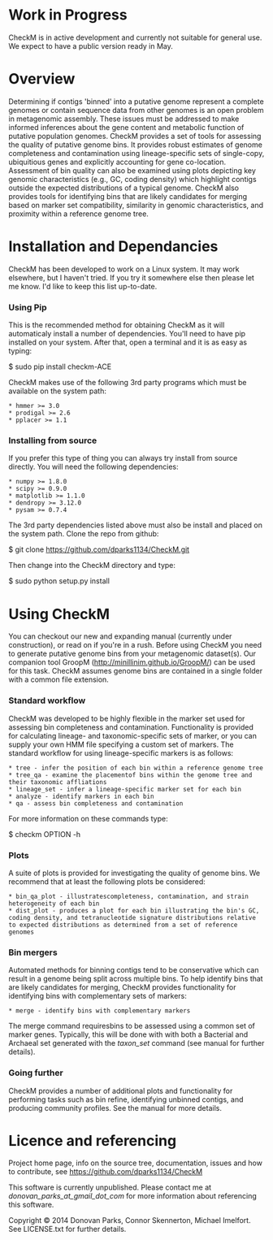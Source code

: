 # Work in Progress
CheckM is in active development and currently not suitable for general use. We expect to have a public version ready in May.

# Overview
Determining if contigs 'binned' into a putative genome represent a complete genomes or contain sequence data from other genomes is an open problem in metagenomic assembly. These issues must be addressed to make informed inferences about the gene content and metabolic function of putative population genomes. CheckM provides a set of tools for assessing the quality of putative genome bins. It provides robust estimates of genome completeness and contamination using lineage-specific sets of single-copy, ubiquitious genes and explicitly accounting for gene co-location. Assessment of bin quality can also be examined using plots depicting key genomic characteristics (e.g., GC, coding density) which highlight contigs outside the expected distributions of a typical genome. CheckM also provides tools for identifying bins that are likely candidates for merging based on marker set compatibility, similarity in genomic characteristics, and proximity within a reference genome tree.

# Installation and Dependancies
CheckM has been developed to work on a Linux system. It may work elsewhere, but I haven't tried. If you try it somewhere else then please let me know. I'd like to keep this list up-to-date.

### Using Pip

This is the recommended method for obtaining CheckM as it will automaticaly install a number of dependencies. You'll need to have pip installed on your system. After that, open a terminal and it is as easy as typing:

$ sudo pip install checkm-ACE

CheckM makes use of the following 3rd party programs which must be available on the system path:

    * hmmer >= 3.0
    * prodigal >= 2.6
    * pplacer >= 1.1

### Installing from source

If you prefer this type of thing you can always try install from source directly. You will need the following dependencies:

    * numpy >= 1.8.0
    * scipy >= 0.9.0
    * matplotlib >= 1.1.0
    * dendropy >= 3.12.0
    * pysam >= 0.7.4

The 3rd party dependencies listed above must also be install and placed on the system path. Clone the repo from github:

$ git clone https://github.com/dparks1134/CheckM.git

Then change into the CheckM directory and type:

$ sudo python setup.py install

# Using CheckM

You can checkout our new and expanding manual (currently under construction), or read on if you're in a rush.
Before using CheckM you need to generate putative genome bins from your metagenomic dataset(s). Our companion tool GroopM (http://minillinim.github.io/GroopM/) can be used for this task. CheckM assumes genome bins are contained in a single folder with a common file extension.

### Standard workflow

CheckM was developed to be highly flexible in the marker set used for assessing bin completeness and contamination. Functionality is provided for calculating lineage- and taxonomic-specific sets of marker, or you can supply your own HMM file specifying a custom set of markers. The standard workflow for using lineage-specific markers is as follows:

    * tree - infer the position of each bin within a reference genome tree
    * tree_qa - examine the placementof bins within the genome tree and their taxonomic affliations
    * lineage_set - infer a lineage-specific marker set for each bin
    * analyze - identify markers in each bin
    * qa - assess bin completeness and contamination

For more information on these commands type:

$ checkm OPTION -h

### Plots

A suite of plots is provided for investigating the quality of genome bins. We recommend that at least the following plots be considered:

    * bin_qa_plot - illustratescompleteness, contamination, and strain heterogeneity of each bin
    * dist_plot - produces a plot for each bin illustrating the bin's GC, coding density, and tetranucleotide signature distributions relative to expected distributions as determined from a set of reference genomes

### Bin mergers

Automated methods for binning contigs tend to be conservative which can result in a genome being split across multiple bins. To help identify bins that are likely candidates for merging, CheckM provides functionality for identifying bins with complementary sets of markers:

    * merge - identify bins with complementary markers

The merge command requiresbins to be assessed using a common set of marker genes. Typically, this will be done with with both a Bacterial and Archaeal set generated with the *taxon_set* command (see manual for further details).

### Going further
CheckM provides a number of additional plots and functionality for performing tasks such as bin refine, identifying unbinned contigs, and producing community profiles. See the manual for more details.

# Licence and referencing

Project home page, info on the source tree, documentation, issues and
how to contribute, see https://github.com/dparks1134/CheckM

This software is currently unpublished. Please contact me at
*donovan_parks_at_gmail_dot_com* for more information about
referencing this software.

Copyright © 2014 Donovan Parks, Connor Skennerton, Michael Imelfort. See LICENSE.txt
for further details.
